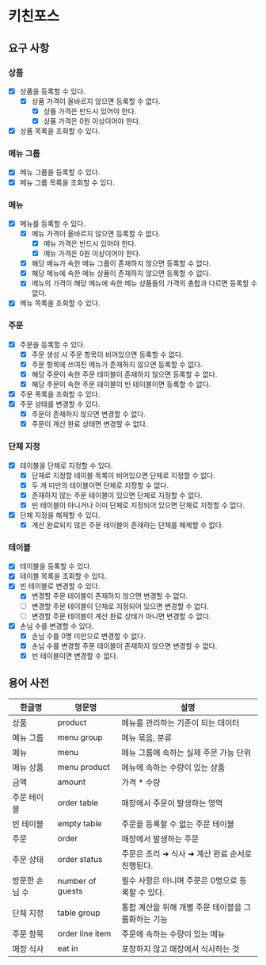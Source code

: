 # 키친포스

## 요구 사항

### 상품
- [x] 상품을 등록할 수 있다.
  - [x] 상품 가격이 올바르지 않으면 등록할 수 없다.
    - [x] 상품 가격은 반드시 있어야 한다.
    - [x] 상품 가격은 0원 이상이어야 한다.
- [x] 상품 목록을 조회할 수 있다.

### 메뉴 그룹
- [x] 메뉴 그룹을 등록할 수 있다.
- [x] 메뉴 그룹 목록을 조회할 수 있다.

### 메뉴
- [x] 메뉴를 등록할 수 있다.
  - [x] 메뉴 가격이 올바르지 않으면 등록할 수 없다.
    - [x] 메뉴 가격은 반드시 있어야 한다.
    - [x] 메뉴 가격은 0원 이상이어야 한다.
  - [x] 해당 메뉴가 속한 메뉴 그룹이 존재하지 않으면 등록할 수 없다.
  - [x] 해당 메뉴에 속한 메뉴 상품이 존재하지 않으면 등록할 수 없다.
  - [x] 메뉴의 가격이 해당 메뉴에 속한 메뉴 상품들의 가격의 총합과 다르면 등록할 수 없다.
- [x] 메뉴 목록을 조회할 수 있다.

### 주문
- [x] 주문을 등록할 수 있다.
  - [x] 주문 생성 시 주문 항목이 비어있으면 등록할 수 없다.
  - [x] 주문 항목에 쓰여진 메뉴가 존재하지 않으면 등록할 수 없다.
  - [x] 해당 주문이 속한 주문 테이블이 존재하지 않으면 등록할 수 없다.
  - [x] 해당 주문이 속한 주문 테이블이 빈 테이블이면 등록할 수 없다.
- [x] 주문 목록을 조회할 수 있다.
- [x] 주문 상태를 변경할 수 있다.
  - [x] 주문이 존재하지 않으면 변경할 수 없다.
  - [x] 주문이 계산 완료 상태면 변경할 수 없다.

### 단체 지정
- [x] 테이블을 단체로 지정할 수 있다.
  - [x] 단체로 지정할 테이블 목록이 비어있으면 단체로 지정할 수 없다.
  - [x] 두 개 미만의 테이블이면 단체로 지정할 수 없다.
  - [x] 존재하지 않는 주문 테이블이 있으면 단체로 지정할 수 없다.
  - [x] 빈 테이블이 아니거나 이미 단체로 지정되어 있으면 단체로 지정할 수 없다.
- [x] 단체 지정을 해제할 수 있다.
  - [x] 계산 완료되지 않은 주문 테이블이 존재하는 단체를 해제할 수 없다.

### 테이블
- [x] 테이블을 등록할 수 있다.
- [x] 테이블 목록을 조회할 수 있다.
- [x] 빈 테이블로 변경할 수 있다.
  - [x] 변경할 주문 테이블이 존재하지 않으면 변경할 수 없다.
  - [ ] 변경할 주문 테이블이 단체로 지정되어 있으면 변경할 수 없다.
  - [ ] 변경할 주문 테이블이 계산 완료 상태가 아니면 변경할 수 없다.
- [x] 손님 수를 변경할 수 있다.
  - [x] 손님 수를 0명 미만으로 변경할 수 없다.
  - [x] 손님 수를 변경할 주문 테이블이 존재하지 않으면 변경할 수 없다.
  - [x] 빈 테이블이면 변경할 수 없다.

## 용어 사전

| 한글명 | 영문명 | 설명 |
| --- | --- | --- |
| 상품 | product | 메뉴를 관리하는 기준이 되는 데이터 |
| 메뉴 그룹 | menu group | 메뉴 묶음, 분류 |
| 메뉴 | menu | 메뉴 그룹에 속하는 실제 주문 가능 단위 |
| 메뉴 상품 | menu product | 메뉴에 속하는 수량이 있는 상품 |
| 금액 | amount | 가격 * 수량 |
| 주문 테이블 | order table | 매장에서 주문이 발생하는 영역 |
| 빈 테이블 | empty table | 주문을 등록할 수 없는 주문 테이블 |
| 주문 | order | 매장에서 발생하는 주문 |
| 주문 상태 | order status | 주문은 조리 ➜ 식사 ➜ 계산 완료 순서로 진행된다. |
| 방문한 손님 수 | number of guests | 필수 사항은 아니며 주문은 0명으로 등록할 수 있다. |
| 단체 지정 | table group | 통합 계산을 위해 개별 주문 테이블을 그룹화하는 기능 |
| 주문 항목 | order line item | 주문에 속하는 수량이 있는 메뉴 |
| 매장 식사 | eat in | 포장하지 않고 매장에서 식사하는 것 |
